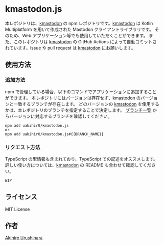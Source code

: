 # kmastodon.js

本レポジトリは、[kmastodon] の npm レポジトリです。[kmastodon] は Kotlin Multiplatform を用いて作成された Mastodon クライアントライブラリです。
そのため、Web アプリケーション等でも使用していただくことができます。
また、このレポジトリは [kmastodon] の GitHub Actions によって自動コミットされています。issue や pull request は [kmastodon] にお願いします。

## 使用方法

### 追加方法

npm で管理している場合、以下のコマンドでアプリケーションに追加することができます。
本レポジトリにはバージョンは存在せず、[kmastodon] のバージョンと一致するブランチが存在します。
どのバージョンの [kmastodon] を使用するかは、本レポジトリのブランチを指定することで決定します。
[ブランチ一覧](https://github.com/uakihir0/kmastodon-cocoapods/branches) からバージョンに対応するブランチを確認してください。

```shell
npm add uakihir0/kmastodon.js
or
npm add uakihir0/kmastodon.js#{{BRANCH_NAME}}
```

### リクエスト方法

TypeScript の型情報も含まれており、TypeScript での記述をオススメします。
詳しい使い方については、[kmastodon] の README も合わせて確認してください。

```typescript
WIP
```

## ライセンス

MIT License

## 作者

[Akihiro Urushihara](https://github.com/uakihir0)

[kmastodon]: https://github.com/uakihir0/kmastodon
